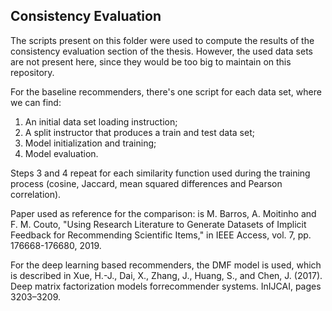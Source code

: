 ## Consistency Evaluation
The scripts present on this folder were used to compute the results of the consistency evaluation section of the thesis.
However, the used data sets are not present here, since they would be too big to maintain on this repository.

For the baseline recommenders, there's one script for each data set, where we can find:
1. An initial data set loading instruction;
2. A split instructor that produces a train and test data set;
3. Model initialization and training;
4. Model evaluation.

Steps 3 and 4 repeat for each similarity function used during the training process (cosine, Jaccard, mean squared differences and Pearson correlation).

Paper used as reference for the comparison: is M. Barros, A. Moitinho and F. M. Couto, "Using Research Literature to Generate Datasets of Implicit Feedback for Recommending Scientific Items," in IEEE Access, vol. 7, pp. 176668-176680, 2019.

For the deep learning based recommenders, the DMF model is used, which is described in Xue, H.-J., Dai, X., Zhang, J., Huang, S., and Chen, J. (2017). Deep matrix factorization models forrecommender systems. InIJCAI, pages 3203–3209.